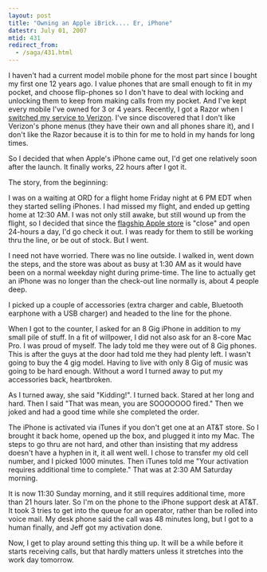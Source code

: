 ```yaml
---
layout: post
title: "Owning an Apple iBrick.... Er, iPhone"
datestr: July 01, 2007
mtid: 431
redirect_from:
  - /saga/431.html
---
```


I haven't had a current model  mobile phone for the most part since I bought my first one 12 years ago.  I value phones that are small enough to fit in my pocket, and choose flip-phones so I don't have to deal with locking and unlocking them to keep from making calls from my pocket.  And I've kept every mobile I've owned for 3 or 4 years.  Recently, I got a Razor when I <a href="/2006/12/08/2006-12-08-406" title="Night and Day: SprintPCS and Verizon">switched my service to Verizon</a>.  I've since discovered that I don't like Verizon's phone menus (they have their own and all phones share it), and I don't like the Razor because it is to thin for me to hold in my hands for long times.

So I decided that when Apple's iPhone came out, I'd get one relatively soon after the launch.  It finally works, 22 hours after I got it.

The story, from the beginning:

I was on a waiting at ORD for a flight home Friday night at 6 PM EDT when they started selling iPhones.  I had missed my flight, and ended up getting home at 12:30 AM.  I was not only still awake, but still wound up from the flight, so I decided that since the <a href="http://www.apple.com/retail/fifthavenue/">flagship Apple store</a> is "close" and open 24-hours a day, I'd go check it out.  I was ready for them to still be working thru the line, or be out of stock.  But I went.

I need not have worried.  There was no line outside.  I walked in, went down the steps, and the store was about as busy at 1:30 AM as it would have been on a normal weekday night during prime-time.  The line to actually get an iPhone was no longer than the check-out line normally is, about 4 people deep.

I picked up a couple of accessories (extra charger and cable, Bluetooth earphone with a USB charger) and headed to the line for the phone.

When I got to the counter, I asked for an 8 Gig iPhone in addition to my small pile of stuff.  In a fit of willpower, I did not also ask for an 8-core Mac Pro.  I was proud of myself.  The lady told me they were out of 8 Gig phones.  This is after the guys at the door had told me they had plenty left.  I wasn't going to buy the 4 gig model.  Having to live with only 8 Gig of music was going to be hard enough.  Without a word I turned away to put my accessories back, heartbroken.

As I turned away, she said "Kidding!".  I turned back.  Stared at her long and hard.  Then I said "That was mean, you are SOOOOOOO fired."  Then we joked and had a good time while she completed the order.

The iPhone is activated via iTunes if you don't get one at an AT&T store.  So I brought it back home, opened up the box, and plugged it into my Mac.  The steps to go thru are not hard, and other than insisting that my address doesn't have a hyphen in it, it all went well.  I chose to transfer my old cell number, and I picked 1000 minutes.  Then iTunes told me "Your activation requires additional time to complete."  That was at 2:30 AM Saturday morning.

It is now 11:30 Sunday morning, and it still requires additional time, more than 21 hours later.  So I'm on the phone to the iPhone support desk at AT&T.  It took 3 tries to get into the queue for an operator, rather than be rolled into voice mail.  My desk phone said the call was 48 minutes long, but I got to a human finally, and Jeff got my activation done.

Now, I get to play around setting this thing up.  It will be a while before it starts receiving calls, but that hardly matters unless it stretches into the work day tomorrow.

